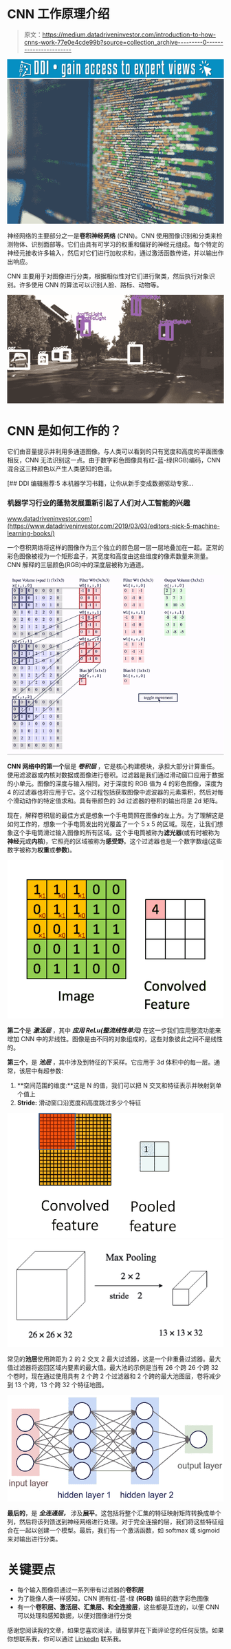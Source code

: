 # CNN 工作原理介绍

> 原文：<https://medium.datadriveninvestor.com/introduction-to-how-cnns-work-77e0e4cde99b?source=collection_archive---------0----------------------->

[![](img/0032a622d3e7c49386ba1f19fb444880.png)](http://www.track.datadriveninvestor.com/1B9E)![](img/61ff328b25b785cb0635e342f969ac17.png)

神经网络的主要部分之一是**卷积神经网络** (CNN)。CNN 使用图像识别和分类来检测物体、识别面部等。它们由具有可学习的权重和偏好的神经元组成。每个特定的神经元接收许多输入，然后对它们进行加权求和，通过激活函数传递，并以输出作出响应。

CNN 主要用于对图像进行分类，根据相似性对它们进行聚类，然后执行对象识别。许多使用 CNN 的算法可以识别人脸、路标、动物等。

![](img/d65901f49caa6a73ad85fdfe95d37e4a.png)

# CNN 是如何工作的？

它们由音量提示并利用多通道图像。与人类可以看到的只有宽度和高度的平面图像相反，CNN 无法识别这一点。由于数字彩色图像具有红-蓝-绿(RGB)编码，CNN 混合这三种颜色以产生人类感知的色谱。

[](https://www.datadriveninvestor.com/2019/03/03/editors-pick-5-machine-learning-books/) [## DDI 编辑推荐:5 本机器学习书籍，让你从新手变成数据驱动专家…

### 机器学习行业的蓬勃发展重新引起了人们对人工智能的兴趣

www.datadriveninvestor.com](https://www.datadriveninvestor.com/2019/03/03/editors-pick-5-machine-learning-books/) 

一个卷积网络将这样的图像作为三个独立的颜色层一层一层地叠加在一起。正常的彩色图像被视为一个矩形盒子，其宽度和高度由这些维度的像素数量来测量。CNN 解释的三层颜色(RGB)中的深度层被称为通道。

![](img/6e8db7a310822d1e4d94a2e3aa6dbd7b.png)

**CNN 网络中的第一个**层是 ***卷积层*** ，它是核心构建模块，承担大部分计算重任。使用滤波器或内核对数据或图像进行卷积。过滤器是我们通过滑动窗口应用于数据的小单元。图像的深度与输入相同，对于深度的 RGB 值为 4 的彩色图像，深度为 4 的过滤器也将应用于它。这个过程包括获取图像中滤波器的元素乘积，然后对每个滑动动作的特定值求和。具有带颜色的 3d 过滤器的卷积的输出将是 2d 矩阵。

现在，解释卷积层的最佳方式是想象一个手电筒照在图像的左上方。为了理解这是如何工作的，想象一个手电筒发出的光覆盖了一个 5 x 5 的区域。现在，让我们想象这个手电筒滑过输入图像的所有区域。这个手电筒被称为**滤光器**(或有时被称为**神经元**或**内核**)，它照亮的区域被称为**感受野**。这个过滤器也是一个数字数组(这些数字被称为**权重**或**参数**)。

![](img/289f2deaca9bc4dac099606d40f6432a.png)

**第二个**是 ***激活层*** ，其中 ***应用 ReLu(整流线性单元)*** 在这一步我们应用整流功能来增加 CNN 中的非线性。图像是由不同的对象组成的，这些对象彼此之间不是线性的。

**第三个**，是 ***池层*** ，其中涉及到特征的下采样。它应用于 3d 体积中的每一层。通常，该层中有超参数:

1.  **空间范围的维度:**这是 N 的值，我们可以把 N 交叉和特征表示并映射到单个值上
2.  **Stride:** 滑动窗口沿宽度和高度跳过多少个特征

![](img/74bafff5adb120fe19072e3482f74265.png)![](img/b5bb2ad31005a08f4bb71d1373f0734d.png)

常见的**池层**使用跨距为 2 的 2 交叉 2 最大过滤器，这是一个非重叠过滤器。最大值过滤器将返回区域内要素的最大值。最大池的示例是当有 26 个跨 26 个跨 32 个卷时，现在通过使用具有 2 个跨 2 个过滤器和 2 个跨的最大池图层，卷将减少到 13 个跨，13 个跨 32 个特征地图。

![](img/36c0632736713761236659a1eb19836a.png)

**最后的**，是 ***全连通层，*** 涉及**展平**。这包括将整个汇集的特征映射矩阵转换成单个列，然后将该列馈送到神经网络进行处理。对于完全连接的层，我们将这些特征组合在一起以创建一个模型。最后，我们有一个激活函数，如 softmax 或 sigmoid 来对输出进行分类。

# 关键要点

*   每个输入图像将通过一系列带有过滤器的**卷积层**
*   为了能像人类一样感知，CNN 拥有红-蓝-绿 **(RGB)** 编码的数字彩色图像
*   有一个**卷积层、激活层、汇集层、**和**全连接层**，这些都是互连的，以便 CNN 可以处理和感知数据，以便对图像进行分类

感谢您阅读我的文章，如果您喜欢阅读，请鼓掌并在下面评论您的任何反馈。如果你想联系我，你可以通过 [LinkedIn](https://www.linkedin.com/in/simran-bansari-77150a156/) 联系我。